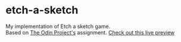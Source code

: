 # etch-a-sketch

My implementation of Etch a sketch game.  
Based on [The Odin Project's](https://www.theodinproject.com/paths/foundations/courses/foundations/lessons/etch-a-sketch-project) assignment.
[Check out this live preview](https://nskills-lab.github.io/etch-a-sketch/)

